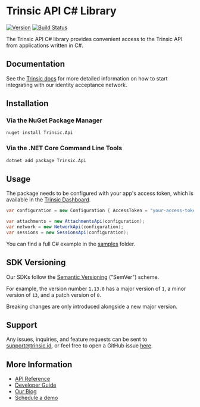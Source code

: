 # Trinsic API C# Library

[![Version](https://img.shields.io/nuget/v/Trinsic.Api)](https://www.nuget.org/packages/WorkOS.net)
[![Build Status](https://github.com/trinsic-id/sdk/actions/workflows/api-csharp-release.yml/badge.svg)](https://github.com/trinsic-id/sdk/actions?query=branch%main)

The Trinsic API C# library provides convenient access to the Trinsic API from applications written in C#.

## Documentation

See the [Trinsic docs](https://docs.trinsic.id/docs/) for more detailed information on how to start integrating with our identity acceptance network.

## Installation

### Via the NuGet Package Manager

```sh
nuget install Trinsic.Api
```

### Via the .NET Core Command Line Tools

```sh
dotnet add package Trinsic.Api
```

## Usage

The package needs to be configured with your app's access token, which is
available in the [Trinsic Dashboard](https://dashboard.trinsic.id).

```cs
var configuration = new Configuration { AccessToken = "your-access-token" };

var attachments = new AttachmentsApi(configuration);
var network = new NetworkApi(configuration);
var sessions = new SessionsApi(configuration);
```

You can find a full C# example in the [samples](https://github.com/trinsic-id/sdk/tree/main/api-csharp/samples) folder.

## SDK Versioning

Our SDKs follow the [Semantic Versioning](https://semver.org) ("SemVer") scheme. 

For example, the version number `1.13.0` has a major version of `1`, a minor version of `13`, and a patch version of `0`.

Breaking changes are only introduced alongside a new major version.

## Support

Any issues, inquiries, and feature requests can be sent to [support@trinsic.id](mailto:support@trinsic.id), or feel free to open a GitHub issue [here](https://github.com/trinsic-id/sdk/issues).

## More Information

- [API Reference](https://docs.trinsic.id/reference)
- [Developer Guide](https://docs.trinsic.id/docs/developer-tools)
- [Our Blog](https://trinsic.id/blog/)
- [Schedule a demo](https://trinsic.id/contact/)
